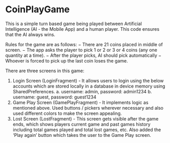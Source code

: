 # CoinPlayGame
This is a simple turn based game being played between Artificial Intelligence (AI - the Mobile
App) and a human player. This code ensures that the AI always wins. 

Rules for the game are as follows:
− There are 21 coins placed in middle of screen.
− The app asks the player to pick 1 or 2 or 3 or 4 coins (any one quantity at a time).
− After the player picks, AI should pick automatically
− Whoever is forced to pick up the last coin loses the game.

There are three screens in this game:
1. Login Screen (LoginFragment) - It allows users to login using the below accounts which are stored locally in a database in device memory using SharedPreferences.
  a. username: admin, password: admin1234
  b. username: guest, password: guest1234
2. Game Play Screen (GamePlayFragment) - It implements logic as mentioned above. Used buttons / pickers
wherever necessary and also used different colors to make the screen appealing.
3. Lost Screen (LostFragment) - This screen gets visible after the game ends, which shows players current game
and past games history including total games played and total lost games, etc. Also added the ‘Play again’ button which takes the user to the
Game Play screen.
